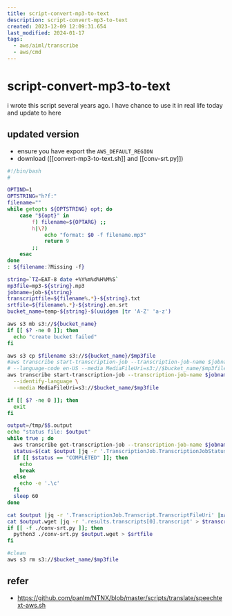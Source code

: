 ```yaml
---
title: script-convert-mp3-to-text
description: script-convert-mp3-to-text
created: 2023-12-09 12:09:31.654
last_modified: 2024-01-17
tags:
  - aws/aiml/transcribe
  - aws/cmd
---
```

# script-convert-mp3-to-text

i wrote this script several years ago. I have chance to use it in real life today and update to here

## updated version
- ensure you have export the `AWS_DEFAULT_REGION`
- download ([[convert-mp3-to-text.sh]] and [[conv-srt.py]])
```sh
#!/bin/bash
# 

OPTIND=1
OPTSTRING="h?f:"
filename=""
while getopts ${OPTSTRING} opt; do
    case "${opt}" in
        f) filename=${OPTARG} ;;
        h|\?) 
            echo "format: $0 -f filename.mp3"
            return 9
        ;;
    esac
done
: ${filename:?Missing -f}

string=`TZ=EAT-8 date +%Y%m%d%H%M%S`
mp3file=mp3-${string}.mp3
jobname=job-${string}
transcriptfile=${filename%.*}-${string}.txt
srtfile=${filename%.*}-${string}.en.srt
bucket_name=temp-${string}-$(uuidgen |tr 'A-Z' 'a-z')

aws s3 mb s3://${bucket_name}
if [[ $? -ne 0 ]]; then
  echo "create bucket failed"
fi

aws s3 cp $filename s3://${bucket_name}/$mp3file
#aws transcribe start-transcription-job --transcription-job-name $jobname \
# --language-code en-US --media MediaFileUri=s3://$bucket_name/$mp3file
aws transcribe start-transcription-job --transcription-job-name $jobname \
  --identify-language \
  --media MediaFileUri=s3://$bucket_name/$mp3file

if [[ $? -ne 0 ]]; then
  exit 
fi

output=/tmp/$$.output
echo "status file: $output"
while true ; do
  aws transcribe get-transcription-job --transcription-job-name $jobname > $output
  status=$(cat $output |jq -r '.TranscriptionJob.TranscriptionJobStatus')
  if [[ $status == "COMPLETED" ]]; then
    echo
    break
  else
    echo -e '.\c'
  fi
  sleep 60
done

cat $output |jq -r '.TranscriptionJob.Transcript.TranscriptFileUri' |xargs -J {} wget -O $output.wget '{}'
cat $output.wget |jq -r '.results.transcripts[0].transcript' > $transcriptfile
if [[ -f ./conv-srt.py ]]; then
  python3 ./conv-srt.py $output.wget > $srtfile
fi

#clean
aws s3 rm s3://$bucket_name/$mp3file

```



## refer
- https://github.com/panlm/NTNX/blob/master/scripts/translate/speechtext-aws.sh






